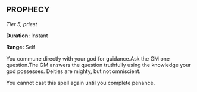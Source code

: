 ## PROPHECY

_Tier 5, priest_

**Duration:** Instant

**Range:** Self

You commune directly with your god for guidance.Ask the GM one question.The GM answers the question truthfully using the knowledge your god possesses. Deities are mighty, but not omniscient.

You cannot cast this spell again until you complete penance.

